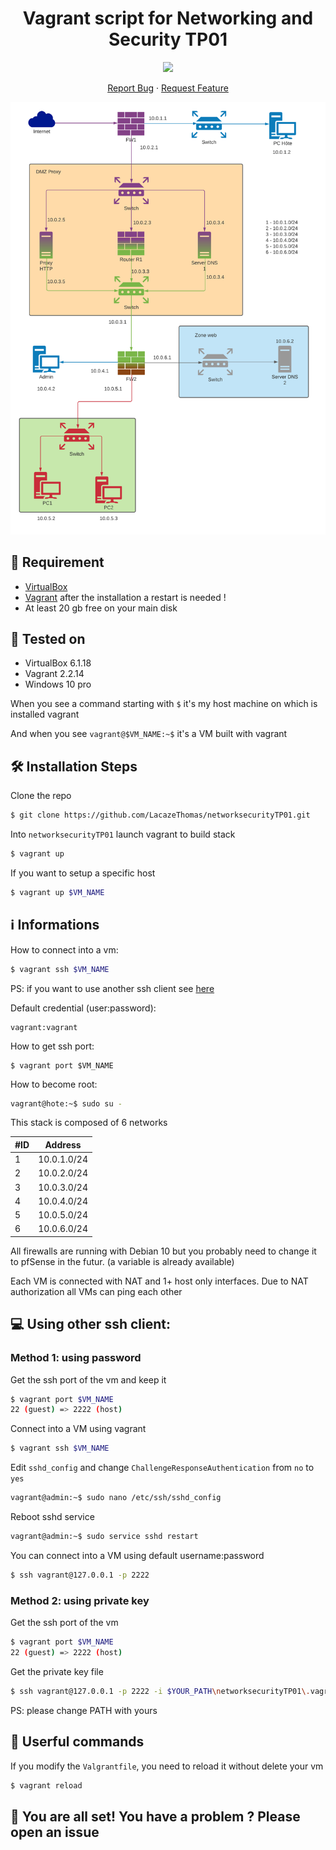 <h1 align="center">
Vagrant script for Networking and Security TP01
</h1>

<p align="center">
<img src="https://badges.fw-web.space/github/license/LacazeThomas/networksecurityTP01">
</p>

<p align="center">
    <a href="https://github.com/LacazeThomas/networksecurityTP01/issues/new/choose">Report Bug</a>
    ·
    <a href="https://github.com/LacazeThomas/networksecurityTP01/issues/new/choose">Request Feature</a>
</p>

[![Stack](images/stack.png)](https://github.com/anuraghazra/github-readme-stats)

## 🚧 Requirement

- [VirtualBox](https://www.virtualbox.org/wiki/Downloads)
- [Vagrant](https://www.vagrantup.com/downloads) after the installation a restart is needed !
- At least 20 gb free on your main disk

## 🔧 Tested on

- VirtualBox 6.1.18
- Vagrant 2.2.14
- Windows 10 pro

When you see a command starting with `$` it's my host machine on which is installed vagrant

And when you see `vagrant@$VM_NAME:~$` it's a VM built with vagrant

## 🛠️ Installation Steps

Clone the repo
```sh
$ git clone https://github.com/LacazeThomas/networksecurityTP01.git
```

Into `networksecurityTP01` launch vagrant to build stack
```sh
$ vagrant up
```

If you want to setup a specific host
```sh
$ vagrant up $VM_NAME
```

## ℹ️ Informations

How to connect into a vm:
```sh
$ vagrant ssh $VM_NAME
```
PS: if you want to use another ssh client see [here](#💻-Using-other-ssh-client:)

Default credential (user:password):
```
vagrant:vagrant
```

How to get ssh port:
```
$ vagrant port $VM_NAME
```

How to become root:
```sh
vagrant@hote:~$ sudo su -
```

This stack is composed of 6 networks

| #ID  | Address  |
|---|---|
| 1  | 10.0.1.0/24  |
| 2  | 10.0.2.0/24  |
|  3 |  10.0.3.0/24 |
| 4  |  10.0.4.0/24 |
| 5  | 10.0.5.0/24  |
| 6 |  10.0.6.0/24 |


All firewalls are running with Debian 10 but you probably need to change it to pfSense in the futur. (a variable is already available)

Each VM is connected with NAT and 1+ host only interfaces. Due to NAT authorization all VMs can ping each other

## 💻 Using other ssh client:

### Method 1: using password

Get the ssh port of the vm and keep it
```sh
$ vagrant port $VM_NAME
22 (guest) => 2222 (host)
```

Connect into a VM using vagrant
```sh
$ vagrant ssh $VM_NAME
```

Edit `sshd_config` and change `ChallengeResponseAuthentication` from `no` to `yes`
```sh
vagrant@admin:~$ sudo nano /etc/ssh/sshd_config
```

Reboot sshd service
```sh
vagrant@admin:~$ sudo service sshd restart
```

You can connect into a VM using default username:password
```sh
$ ssh vagrant@127.0.0.1 -p 2222
```

### Method 2: using private key

Get the ssh port of the vm
```sh
$ vagrant port $VM_NAME
22 (guest) => 2222 (host)
```

Get the private key file 
```sh
$ ssh vagrant@127.0.0.1 -p 2222 -i $YOUR_PATH\networksecurityTP01\.vagrant\machines\$VM_NAME\virtualbox\private_key
```
PS: please change PATH with yours

## 🧐 Userful commands

If you modify the `Valgrantfile`, you need to reload it without delete your vm
```sh
$ vagrant reload
```

## 🌟 You are all set! You have a problem ? Please open an issue